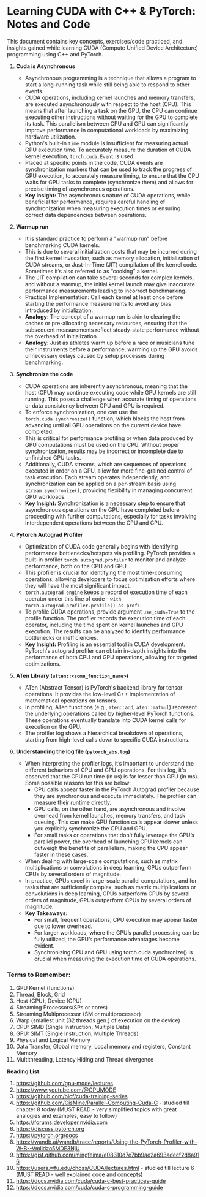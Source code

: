 # Learning CUDA with C++ & PyTorch: Notes and Code
This document contains key concepts, exercises/code practiced, and insights gained while learning CUDA (Compute Unified Device Architecture) programming using C++ and PyTorch. 

1. **Cuda is Asynchronous**
   * Asynchronous programming is a technique that allows a program to start a long-running task while still being able to respond to other events.
   * CUDA operations, including kernel launches and memory transfers, are executed asynchronously with respect to the host (CPU). This means that after launching a task on the GPU, the CPU can continue executing other instructions without waiting for the GPU to complete its task. This parallelism between CPU and GPU can significantly improve performance in computational workloads by maximizing hardware utilization.
   * Python's built-in `time` module is insufficient for measuring actual GPU execution time. To accurately measure the duration of CUDA kernel execution, `torch.cuda.Event` is used.
   * Placed at specific points in the code, CUDA events are synchronization markers that can be used to track the progress of GPU execution, to accurately measure timing, to ensure that the CPU waits for GPU tasks to complete (synchronize them) and allows for precise timing of asynchronous operations.
   * **Key Insight:** The asynchronous nature of CUDA operations, while beneficial for performance, requires careful handling of synchronization when measuring execution times or ensuring correct data dependencies between operations.

2. **Warmup run**
   * It is standard practice to perform a "warmup run" before benchmarking CUDA kernels.
   * This is due to several initialization costs that may be incurred during the first kernel invocation, such as memory allocation, initialization of CUDA streams, or Just-In-Time (JIT) compilation of the kernel code. Sometimes it’s also referred to as “cooking” a kernel.
   * The JIT compilation can take several seconds for complex kernels, and without a warmup, the initial kernel launch may give inaccurate performance measurements leading to incorrect benchmarking.
   * Practical Implementation: Call each kernel at least once before starting the performance measurements to avoid any bias introduced by initialization.
   * **Analogy**: The concept of a warmup run is akin to clearing the caches or pre-allocating necessary resources, ensuring that the subsequent measurements reflect steady-state performance without the overhead of initialization.
   * **Analogy**: Just as athletes warm up before a race or musicians tune their instruments before a performance, warming up the GPU avoids unnecessary delays caused by setup processes during benchmarking.

3. **Synchronize the code**
   * CUDA operations are inherently asynchronous, meaning that the host (CPU) may continue executing code while GPU kernels are still running. This poses a challenge when accurate timing of operations or data consistency between CPU and GPU is required.
   * To enforce synchronization, one can use the `torch.cuda.synchronize()` function, which blocks the host from advancing until all GPU operations on the current device have completed.
   * This is critical for performance profiling or when data produced by GPU computations must be used on the CPU. Without proper synchronization, results may be incorrect or incomplete due to unfinished GPU tasks.
   * Additionally, CUDA streams, which are sequences of operations executed in order on a GPU, allow for more fine-grained control of task execution. Each stream operates independently, and synchronization can be applied on a per-stream basis using `stream.synchronize()`, providing flexibility in managing concurrent GPU workloads.
   * **Key Insight:** Synchronization is a necessary step to ensure that asynchronous operations on the GPU have completed before proceeding with further computations, especially for tasks involving interdependent operations between the CPU and GPU.

4. **Pytorch Autograd Profiler**
    * Optimization of CUDA code generally begins with identifying performance bottlenecks/hotspots via profiling. PyTorch provides a built-in profiler `torch.autograd.profiler` to monitor and analyze performance, both on the CPU and GPU.
    * This profiler is crucial for identifying the most time-consuming operations, allowing developers to focus optimization efforts where they will have the most significant impact.
    * `torch.autograd engine` keeps a record of execution time of each operator under this line of code - `with torch.autograd.profiler.profile() as prof:`.
    * To profile CUDA operations, provide argument `use_cuda=True` to the profile function. The profiler records the execution time of each operator, including the time spent on kernel launches and GPU execution. The results can be analyzed to identify performance bottlenecks or inefficiencies.
    * **Key Insight:** Profiling is an essential tool in CUDA development. PyTorch's autograd profiler can obtain in-depth insights into the performance of both CPU and GPU operations, allowing for targeted optimizations.

5. **ATen Library (`atten::<some_function_name>`)**
   * ATen (Abstract Tensor) is PyTorch's backend library for tensor operations. It provides the low-level C++ implementation of mathematical operations on tensors.
   * In profiling, ATen functions (e.g., `aten::add`, `aten::matmul`) represent the underlying operations called by higher-level PyTorch functions. These operations eventually translate into CUDA kernel calls for execution on the GPU.
   * The profiler log shows a hierarchical breakdown of operations, starting from high-level calls down to specific CUDA instructions.
  
6. **Understanding the log file (`pytorch_abs.log`)**
   * When interpreting the profiler logs, it’s important to understand the different behaviors of CPU and GPU operations. For this log, it's observed that the CPU run time (in us) is far lesser than GPU (in ms). Some possible reasons for this are below:
      * CPU calls appear faster in the PyTorch Autograd profiler because they are synchronous and execute immediately. The profiler can measure their runtime directly.
      * GPU calls, on the other hand, are asynchronous and involve overhead from kernel launches, memory transfers, and task queuing. This can make GPU function calls appear slower unless you explicitly synchronize the CPU and GPU.
      * For small tasks or operations that don’t fully leverage the GPU’s parallel power, the overhead of launching GPU kernels can outweigh the benefits of parallelism, making the CPU appear faster in these cases.
   * When dealing with large-scale computations, such as matrix multiplications or convolutions in deep learning, GPUs outperform CPUs by several orders of magnitude.
   * In practice, GPUs excel in large-scale parallel computations, and for tasks that are sufficiently complex, such as matrix multiplications or convolutions in deep learning, GPUs outperform CPUs by several orders of magnitude, GPUs outperform CPUs by several orders of magnitude.
   * **Key Takeaways:**
     * For small, frequent operations, CPU execution may appear faster due to lower overhead.
     * For larger workloads, where the GPU’s parallel processing can be fully utilized, the GPU’s performance advantages become evident.
     * Synchronizing CPU and GPU using torch.cuda.synchronize() is crucial when measuring the execution time of CUDA operations.


### Terms to Remember:
1. GPU Kernel (functions)
2. Thread, Block, Grid
3. Host (CPU), Device (GPU)
4. Streaming Processors(SPs or cores)
5. Streaming Multiprocessor (SM or multiprocessor)
6. Warp (smallest unit (32 threads gen.) of execution on the device)
7. CPU: SIMD (Single Instruction, Multiple Data)
8. GPU: SIMT (Single Instruction, Multiple Threads)
9. Physical and Logical Memory
10. Data Transfer, Global memory, Local memory and registers, Constant Memory
11. Multithreading, Latency Hiding and Thread divergence

**Reading List:**
1. https://github.com/gpu-mode/lectures
2. https://www.youtube.com/@GPUMODE
3. https://github.com/olcf/cuda-training-series
4. https://github.com/CisMine/Parallel-Computing-Cuda-C - studied till chapter 8 today (MUST READ - very simplified topics with great analogies and examples, easy to follow)
5. https://forums.developer.nvidia.com
6. https://discuss.pytorch.org
7. https://pytorch.org/docs
8. https://wandb.ai/wandb/trace/reports/Using-the-PyTorch-Profiler-with-W-B--Vmlldzo5MDE3NjU
9. https://gist.github.com/mingfeima/e08310d7e7bb9ae2a693adecf2d8a916
10. https://users.wfu.edu/choss/CUDA/lectures.html - studied till lecture 6 (MUST READ - well explained code and concepts)
11. https://docs.nvidia.com/cuda/cuda-c-best-practices-guide
12. https://docs.nvidia.com/cuda/cuda-c-programming-guide
